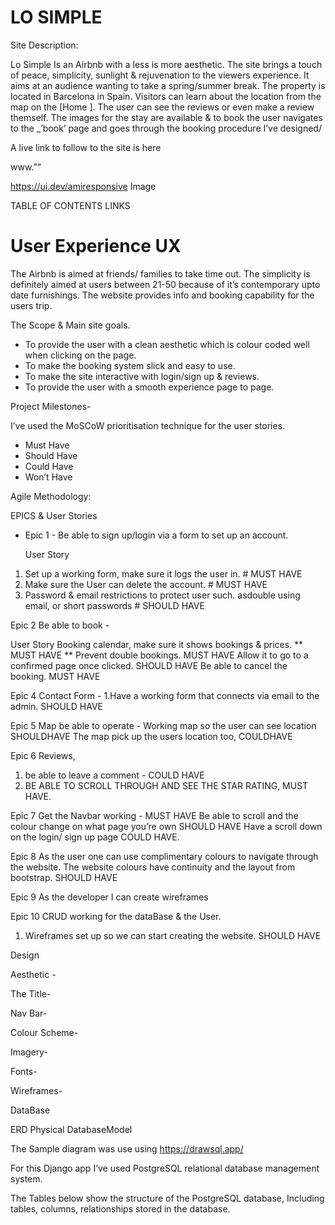 # LO SIMPLE
Site Description:

Lo Simple Is an Airbnb with a less is more aesthetic.
The site brings a touch of peace, simplicity, sunlight & rejuvenation to the viewers experience.
It aims at an audience wanting to take a spring/summer break.
The property is located in Barcelona in Spain. Visitors can learn about the location from the map on the [Home ].
The user can see the reviews or even make a review themself. The images for the stay are available & to book the user navigates to the \_’book’ page and goes through the booking procedure I’ve designed/

A live link to follow to the site is here

www.””


https://ui.dev/amiresponsive Image

TABLE OF CONTENTS LINKS

# User Experience UX

The Airbnb is aimed at friends/ families to take time out.
The simplicity is definitely aimed at users between 21-50 because of it’s contemporary upto date furnishings.
The website provides info and booking capability for the users trip.

The Scope & Main site goals.

* To provide the user with a clean aesthetic which is colour coded well when clicking on the page.
* To make the booking system slick and easy to use.
* To make the site interactive with login/sign up & reviews. 
* To provide the user with a smooth experience page to page.

Project Milestones-

I’ve used the MoSCoW prioritisation technique for the user stories.

* Must Have
* Should Have
* Could Have
* Won’t Have

Agile Methodology:

EPICS & User Stories


* Epic 1 - Be able to sign up/login via a form to set up an account. 

  User Story 
1. Set up a working form, make sure it logs the user in. # MUST HAVE
2. Make sure the User can delete the account. # MUST HAVE
3. Password & email restrictions to protect user such. asdouble using email, or short passwords # SHOULD HAVE 


Epic 2
Be able to book -

User Story
Booking calendar, make sure it shows bookings & prices. ** MUST HAVE **
Prevent double bookings. MUST HAVE
Allow it to go to a confirmed page once clicked. SHOULD HAVE
Be able to cancel the booking. MUST HAVE

Epic 4
Contact Form -
1.Have a working form that connects via email to the admin. SHOULD HAVE

Epic 5
Map be able to operate -
Working map so the user can see location SHOULDHAVE
The map pick up the users location too, COULDHAVE

Epic 6
Reviews,

1. be able to leave a comment - COULD HAVE
2. BE ABLE TO SCROLL THROUGH AND SEE THE STAR RATING, MUST HAVE.

Epic 7
Get the Navbar working - MUST HAVE
Be able to scroll and the colour change on what page you’re own SHOULD HAVE
Have a scroll down on the login/ sign up page COULD HAVE.

Epic 8
As the user one can use complimentary colours to navigate through the website.
The website colours have continuity and the layout from bootstrap. SHOULD HAVE

Epic 9
As the developer I can create wireframes

Epic 10
CRUD working for the dataBase & the User.

1. Wireframes set up so we can start creating the website. SHOULD HAVE

Design

Aesthetic -

The Title-

Nav Bar-

Colour Scheme-

Imagery-

Fonts-

Wireframes-

DataBase

ERD Physical DatabaseModel

The Sample diagram was use using https://drawsql.app/

For this Django app I’ve used PostgreSQL relational database management system.

The Tables below show the structure of the PostgreSQL database,
Including tables, columns, relationships stored in the database.
